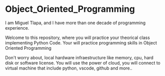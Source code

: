 # Object_Oriented_Programming
I am Miguel Tlapa, and I have more than one decade of programming experience.

Welcome to this repository, where you will practice your theorical class implementing Python Code.
Your will practice programming skills in Object Oriented Programming

Don't worry about, local  hardware infraestructure like memory, cpu, hard disk or software license.
You will use the power of cloud, you will connect to virtual machine that include python, vscode, github and more..

